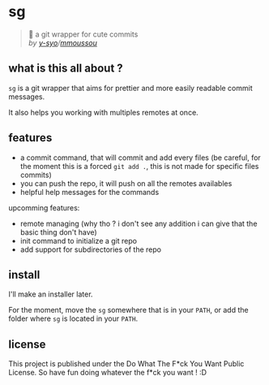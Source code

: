 # sg

> 🌸 a git wrapper for cute commits  
> *by [y-syo](https://y-syo.me)/[mmoussou](https://profile.intra.42.fr/users/mmoussou)*

## what is this all about ?

``sg`` is a git wrapper that aims for prettier and more easily readable commit messages.

It also helps you working with multiples remotes at once.

## features

  - a commit command, that will commit and add every files (be careful, for the moment this is a forced ``git add .``, this is not made for specific files commits)
  - you can push the repo, it will push on all the remotes availables
  - helpful help messages for the commands

upcomming features:
  - remote managing (why tho ? i don't see any addition i can give that the basic thing don't have)
  - init command to initialize a git repo
  - add support for subdirectories of the repo

## install

I'll make an installer later.

For the moment, move the ``sg`` somewhere that is in your ``PATH``, or add the folder where ``sg`` is located in your ``PATH``.

## license

This project is published under the Do What The F\*ck You Want Public License.
So have fun doing whatever the f\*ck you want ! :D
